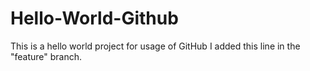 # Hello-World-Github
This is a hello world project for usage of GitHub
I added this line in the "feature" branch.
